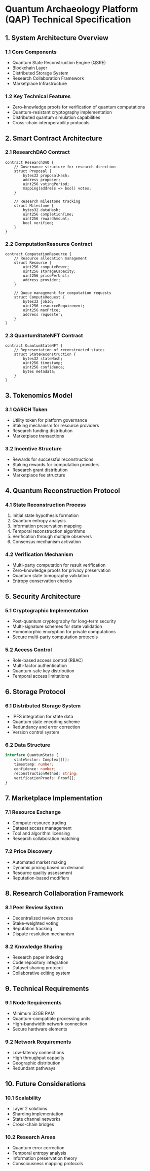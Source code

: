 # Quantum Archaeology Platform (QAP) Technical Specification

## 1. System Architecture Overview

### 1.1 Core Components
- Quantum State Reconstruction Engine (QSRE)
- Blockchain Layer
- Distributed Storage System
- Research Collaboration Framework
- Marketplace Infrastructure

### 1.2 Key Technical Features
- Zero-knowledge proofs for verification of quantum computations
- Quantum-resistant cryptography implementation
- Distributed quantum simulation capabilities
- Cross-chain interoperability protocols

## 2. Smart Contract Architecture

### 2.1 ResearchDAO Contract
```solidity
contract ResearchDAO {
    // Governance structure for research direction
    struct Proposal {
        bytes32 proposalHash;
        address proposer;
        uint256 votingPeriod;
        mapping(address => bool) votes;
    }
    
    // Research milestone tracking
    struct Milestone {
        bytes32 dataHash;
        uint256 completionTime;
        uint256 rewardAmount;
        bool verified;
    }
}
```

### 2.2 ComputationResource Contract
```solidity
contract ComputationResource {
    // Resource allocation management
    struct Resource {
        uint256 computePower;
        uint256 storageCapacity;
        uint256 pricePerUnit;
        address provider;
    }
    
    // Queue management for computation requests
    struct ComputeRequest {
        bytes32 jobId;
        uint256 resourceRequirement;
        uint256 maxPrice;
        address requester;
    }
}
```

### 2.3 QuantumStateNFT Contract
```solidity
contract QuantumStateNFT {
    // Representation of reconstructed states
    struct StateReconstruction {
        bytes32 stateHash;
        uint256 timestamp;
        uint256 confidence;
        bytes metadata;
    }
}
```

## 3. Tokenomics Model

### 3.1 QARCH Token
- Utility token for platform governance
- Staking mechanism for resource providers
- Research funding distribution
- Marketplace transactions

### 3.2 Incentive Structure
- Rewards for successful reconstructions
- Staking rewards for computation providers
- Research grant distribution
- Marketplace fee structure

## 4. Quantum Reconstruction Protocol

### 4.1 State Reconstruction Process
1. Initial state hypothesis formation
2. Quantum entropy analysis
3. Information preservation mapping
4. Temporal reconstruction algorithms
5. Verification through multiple observers
6. Consensus mechanism activation

### 4.2 Verification Mechanism
- Multi-party computation for result verification
- Zero-knowledge proofs for privacy preservation
- Quantum state tomography validation
- Entropy conservation checks

## 5. Security Architecture

### 5.1 Cryptographic Implementation
- Post-quantum cryptography for long-term security
- Multi-signature schemes for state validation
- Homomorphic encryption for private computations
- Secure multi-party computation protocols

### 5.2 Access Control
- Role-based access control (RBAC)
- Multi-factor authentication
- Quantum-safe key distribution
- Temporal access limitations

## 6. Storage Protocol

### 6.1 Distributed Storage System
- IPFS integration for state data
- Quantum state encoding scheme
- Redundancy and error correction
- Version control system

### 6.2 Data Structure
```typescript
interface QuantumState {
    stateVector: Complex[][];
    timestamp: number;
    confidence: number;
    reconstructionMethod: string;
    verificationProofs: Proof[];
}
```

## 7. Marketplace Implementation

### 7.1 Resource Exchange
- Compute resource trading
- Dataset access management
- Tool and algorithm licensing
- Research collaboration matching

### 7.2 Price Discovery
- Automated market making
- Dynamic pricing based on demand
- Resource quality assessment
- Reputation-based modifiers

## 8. Research Collaboration Framework

### 8.1 Peer Review System
- Decentralized review process
- Stake-weighted voting
- Reputation tracking
- Dispute resolution mechanism

### 8.2 Knowledge Sharing
- Research paper indexing
- Code repository integration
- Dataset sharing protocol
- Collaborative editing system

## 9. Technical Requirements

### 9.1 Node Requirements
- Minimum 32GB RAM
- Quantum-compatible processing units
- High-bandwidth network connection
- Secure hardware elements

### 9.2 Network Requirements
- Low-latency connections
- High throughput capacity
- Geographic distribution
- Redundant pathways

## 10. Future Considerations

### 10.1 Scalability
- Layer 2 solutions
- Sharding implementation
- State channel networks
- Cross-chain bridges

### 10.2 Research Areas
- Quantum error correction
- Temporal entropy analysis
- Information preservation theory
- Consciousness mapping protocols
